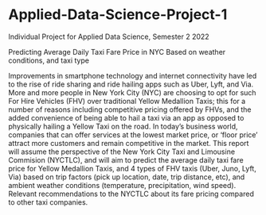 # Applied-Data-Science-Project-1
Individual Project for Applied Data Science, Semester 2 2022 


Predicting Average Daily Taxi Fare Price in NYC
Based on weather conditions, and taxi type

Improvements in smartphone technology and internet connectivity have led to the rise of ride sharing and ride hailing apps such as Uber, Lyft, and Via. More and more people in New York City (NYC) are choosing to opt for such For Hire Vehicles (FHV) over traditional Yellow Medallion Taxis; this for a number of reasons including competitive pricing offered by FHVs, and the added convenience of being able to hail a taxi via an app as opposed to physically hailing a Yellow Taxi on the road.
In today’s business world, companies that can offer services at the lowest market price, or ‘floor price’ attract more customers and remain competitive in the market.
This report will assume the perspective of the New York City Taxi and Limousine Commision (NYCTLC), and will aim to predict the average daily taxi fare price for Yellow Medallion Taxis, and 4 types of FHV taxis (Uber, Juno, Lyft, Via) based on trip factors (pick up location, date, trip distance, etc), and ambient weather conditions (temperature, precipitation, wind speed). Relevant recommendations to the NYCTLC about its fare pricing compared to other taxi companies.

